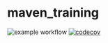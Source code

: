 # maven_training

![example workflow](https://github.com/basma2014/maven_training/actions/workflows/build.yml/badge.svg)
[![codecov](https://codecov.io/gh/basma2014/maven_training/branch/main/graph/badge.svg?token=2JAG1XGMX2)](https://codecov.io/gh/basma2014/maven_training)
